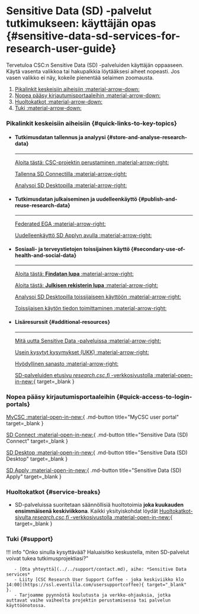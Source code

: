 # Sensitive Data (SD) -palvelut tutkimukseen: käyttäjän opas {#sensitive-data-sd-services-for-research-user-guide}

Tervetuloa CSC:n Sensitive Data (SD) -palveluiden käyttäjän oppaaseen. Käytä vasenta valikkoa tai hakupalkkia löytääksesi aiheet nopeasti. Jos vasen valikko ei näy, kokeile pienentää selaimen zoomausta.

1. [Pikalinkit keskeisiin aiheisiin :material-arrow-down:](#quick-links-to-key-topics)
1. [Nopea pääsy kirjautumisportaaleihin :material-arrow-down:](#quick-access-to-login-portals)
1. [Huoltokatkot :material-arrow-down:](#service-breaks)
1. [Tuki :material-arrow-down:](#support)



### Pikalinkit keskeisiin aiheisiin {#quick-links-to-key-topics}

<div class="grid cards csc-quick-links" markdown>

- #### Tutkimusdatan tallennus ja analyysi {#store-and-analyse-research-data}

    ---

    [Aloita tästä: CSC-projektin perustaminen :material-arrow-right:](sd-access.md)

    [Tallenna SD Connectilla :material-arrow-right:](sd_connect.md)

    [Analysoi SD Desktopilla :material-arrow-right:](sd_desktop.md)


- #### Tutkimusdatan julkaiseminen ja uudelleenkäyttö {#publish-and-reuse-research-data}

    ---

    [Federated EGA :material-arrow-right:](federatedega.md)

    [Uudelleenkäyttö SD Applyn avulla :material-arrow-right:](sd-apply.md)


- #### Sosiaali- ja terveystietojen toissijainen käyttö {#secondary-use-of-health-and-social-data}

    ---

    [Aloita tästä: **Findatan lupa** :material-arrow-right:](findata-permit.md)

    [Aloita tästä: **Julkisen rekisterin lupa** :material-arrow-right:](single-register-permit.md)

    [Analysoi SD Desktopilla toissijaiseen käyttöön :material-arrow-right:](sd-desktop-audited.md)

    [Toissijaisen käytön tiedon toimittaminen :material-arrow-right:](single-register-submission.md)


- #### Lisäresurssit {#additional-resources}

    ---

    [Mitä uutta Sensitive Data -palveluissa :material-arrow-right:](../../support/wn/data-new.md)

    [Usein kysytyt kysymykset (UKK) :material-arrow-right:](../../support/faq/index.md)

    [Hyödyllinen sanasto :material-arrow-right:](sd-terminology.md)

    [SD-palveluiden etusivu _research.csc.fi_ -verkkosivustolla :material-open-in-new:](https://research.csc.fi/sensitive-data-services-for-research/){ target=_blank }

</div>


### Nopea pääsy kirjautumisportaaleihin {#quick-access-to-login-portals}

<div class="grid csc-quick-links csc-quick-links--portals" markdown>

[MyCSC :material-open-in-new:](https://my.csc.fi/){ .md-button title="MyCSC user portal" target=_blank }

[SD Connect :material-open-in-new:](https://sd-connect.csc.fi/){ .md-button title="Sensitive Data (SD) Connect" target=_blank }

[SD Desktop :material-open-in-new:](https://sd-desktop.csc.fi){ .md-button title="Sensitive Data (SD) Desktop" target=_blank }

[SD Apply :material-open-in-new:](https://sd-apply.csc.fi/){ .md-button title="Sensitive Data (SD) Apply" target=_blank }

</div>


### Huoltokatkot {#service-breaks}

* SD-palveluissa suoritetaan säännöllisiä huoltotoimia **joka kuukauden ensimmäisenä keskiviikkona**. Kaikki yksityiskohdat löydät [Huoltokatkot-sivulta _research.csc.fi_ -verkkosivustolla :material-open-in-new:](https://research.csc.fi/service-breaks){ target=_blank }


### Tuki {#support}

!!! info "Onko sinulla kysyttävää? Haluaisitko keskustella, miten SD-palvelut voivat tukea tutkimusprojektiasi?"

       - [Ota yhteyttä](../../support/contact.md), aihe: *Sensitive Data services*
       - Liity [CSC Research User Support Coffee - joka keskiviikko klo 14:00](https://ssl.eventilla.com/usersupportcoffee){ target="_blank" }.
       - Tarjoamme pyynnöstä koulutusta ja verkko-ohjauksia, jotka auttavat vaihe vaiheelta projektin perustamisessa tai palvelun käyttöönotossa.